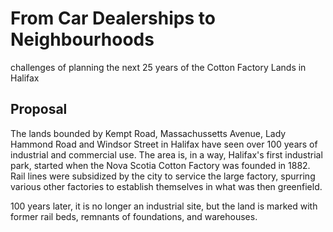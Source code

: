 # From Car Dealerships to Neighbourhoods 

challenges of planning the next 25 years of the Cotton Factory Lands in Halifax

## Proposal

The lands bounded by Kempt Road, Massachussetts Avenue, Lady Hammond Road and Windsor Street in Halifax have seen over 100 years of industrial and commercial use. The area is, in a way, Halifax's first industrial park, started when the Nova Scotia Cotton Factory was founded in 1882. Rail lines were subsidized by the city to service the large factory, spurring various other factories to establish themselves in what was then greenfield.

100 years later, it is no longer an industrial site, but the land is marked with former rail beds, remnants of foundations, and warehouses.
